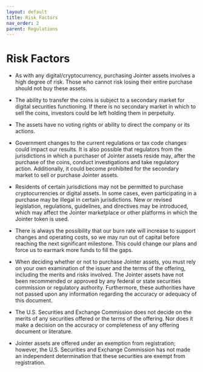 ```yaml
---
layout: default
title: Risk Factors
nav_order: 2
parent: Regulations
---
```


# Risk Factors

- As with any digital/cryptocurrency, purchasing Jointer assets involves a high degree of risk.
Those who cannot risk losing their entire purchase should not buy these assets.

- The ability to transfer the coins is subject to a secondary market for digital securities functioning. If there is no secondary market in which to sell the coins, investors could be left holding them in perpetuity.

- The assets have no voting rights or ability to direct the company or its actions.

- Government changes to the current regulations or tax code changes could impact our results. It is also possible that regulators from the jurisdictions in which a purchaser of Jointer assets reside may, after the purchase of the coins, conduct investigations and take regulatory action. Additionally, it could become prohibited for the secondary market to sell or purchase Jointer assets.

- Residents of certain jurisdictions may not be permitted to purchase cryptocurrencies or digital assets. In some cases, even participating in a purchase may be illegal in certain jurisdictions. New or revised legislation, regulations, guidelines, and directives may be introduced, which may affect the Jointer marketplace or other platforms in which the Jointer token is used.

- There is always the possibility that our burn rate will increase to support changes and operating costs, so we may run out of capital before reaching the next significant milestone. This could change our plans and force us to earmark more funds to fill the gaps.

- When deciding whether or not to purchase Jointer assets, you must rely on your own examination of the issuer and the terms of the offering, including the merits and risks involved. The Jointer assets have not been recommended or approved by any federal or state securities commission or regulatory authority. Furthermore, these authorities have not passed upon any information regarding the accuracy or adequacy of this document.

- The U.S. Securities and Exchange Commission does not decide on the merits of any securities offered or the terms of the offering. Nor does it make a decision on the accuracy or completeness of any offering document or literature.

- Jointer assets are offered under an exemption from registration; however, the U.S. Securities and Exchange Commission has not made an independent determination that these securities are exempt from registration.